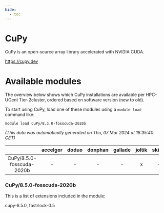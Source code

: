 ```yaml
---
hide:
  - toc
---
```


CuPy
====


CuPy is an open-source array library accelerated with NVIDIA CUDA.

https://cupy.dev
# Available modules


The overview below shows which CuPy installations are available per HPC-UGent Tier-2cluster, ordered based on software version (new to old).

To start using CuPy, load one of these modules using a `module load` command like:

```shell
module load CuPy/8.5.0-fosscuda-2020b
```

*(This data was automatically generated on Thu, 07 Mar 2024 at 18:35:40 CET)*  

| |accelgor|doduo|donphan|gallade|joltik|skitty|
| :---: | :---: | :---: | :---: | :---: | :---: | :---: |
|CuPy/8.5.0-fosscuda-2020b|-|-|-|-|x|-|


### CuPy/8.5.0-fosscuda-2020b

This is a list of extensions included in the module:

cupy-8.5.0, fastrlock-0.5